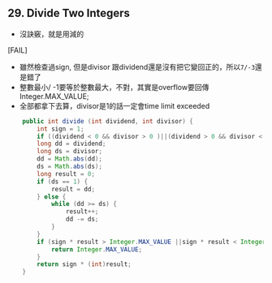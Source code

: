 ## 29. Divide Two Integers

* 沒訣竅，就是用減的

[FAIL]

* 雖然檢查過sign, 但是divisor 跟dividend還是沒有把它變回正的，所以`7/-3`還是錯了
* 整數最小/ -1要等於整數最大，不對，其實是overflow要回傳Integer.MAX_VALUE;
* 全部都拿下去算，divisor是1的話一定會time limit exceeded

```java
    public int divide (int dividend, int divisor) {
        int sign = 1;
        if ((dividend < 0 && divisor > 0 )||(dividend > 0 && divisor < 0)) sign = -1;
        long dd = dividend;
        long ds = divisor;
        dd = Math.abs(dd);
        ds = Math.abs(ds);
        long result = 0;
        if (ds == 1) {
            result = dd;
        } else {
            while (dd >= ds) {
                result++;
                dd -= ds;
            }
        }
        if (sign * result > Integer.MAX_VALUE ||sign * result < Integer.MIN_VALUE ) {
            return Integer.MAX_VALUE;
        }
        return sign * (int)result;
    }
```